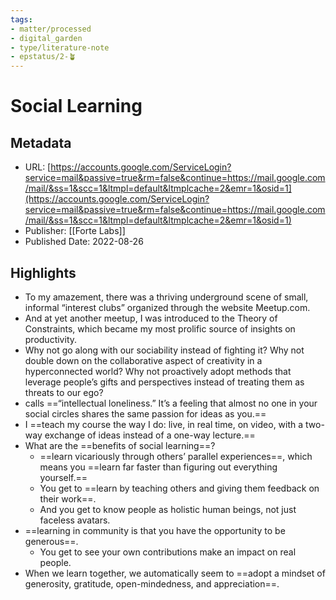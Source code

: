 ```yaml
---
tags: 
- matter/processed
- digital_garden
- type/literature-note
- epstatus/2-🪴
---
```

# Social Learning
## Metadata
* URL: [https://accounts.google.com/ServiceLogin?service=mail&passive=true&rm=false&continue=https://mail.google.com/mail/&ss=1&scc=1&ltmpl=default&ltmplcache=2&emr=1&osid=1](https://accounts.google.com/ServiceLogin?service=mail&passive=true&rm=false&continue=https://mail.google.com/mail/&ss=1&scc=1&ltmpl=default&ltmplcache=2&emr=1&osid=1)
* Publisher: [[Forte Labs]]
* Published Date: 2022-08-26

## Highlights
* To my amazement, there was a thriving underground scene of small, informal “interest clubs” organized through the website Meetup.com.
* And at yet another meetup, I was introduced to the Theory of Constraints, which became my most prolific source of insights on productivity.
* Why not go along with our sociability instead of fighting it? Why not double down on the collaborative aspect of creativity in a hyperconnected world? Why not proactively adopt methods that leverage people’s gifts and perspectives instead of treating them as threats to our ego?
* calls ==“intellectual loneliness.” It’s a feeling that almost no one in your social circles shares the same passion for ideas as you.==
* I ==teach my course the way I do: live, in real time, on video, with a two-way exchange of ideas instead of a one-way lecture.==
* What are the ==benefits of social learning==?
	* ==learn vicariously through others’ parallel experiences==, which means you ==learn far faster than figuring out everything yourself.==
	* You get to ==learn by teaching others and giving them feedback on their work==. 
	* And you get to know people as holistic human beings, not just faceless avatars.
* ==learning in community is that you have the opportunity to be generous==.
	* You get to see your own contributions make an impact on real people.
* When we learn together, we automatically seem to ==adopt a mindset of generosity, gratitude, open-mindedness, and appreciation==.